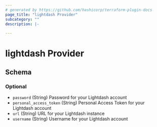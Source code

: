 ```yaml
---
# generated by https://github.com/hashicorp/terraform-plugin-docs
page_title: "lightdash Provider"
subcategory: ""
description: |-
  
---
```


# lightdash Provider





<!-- schema generated by tfplugindocs -->
## Schema

### Optional

- `password` (String) Password for your Lightdash account
- `personal_access_token` (String) Personal Access Token for your Lightdash account
- `url` (String) URL for your Lightdash instance
- `username` (String) Username for your Lightdash account
